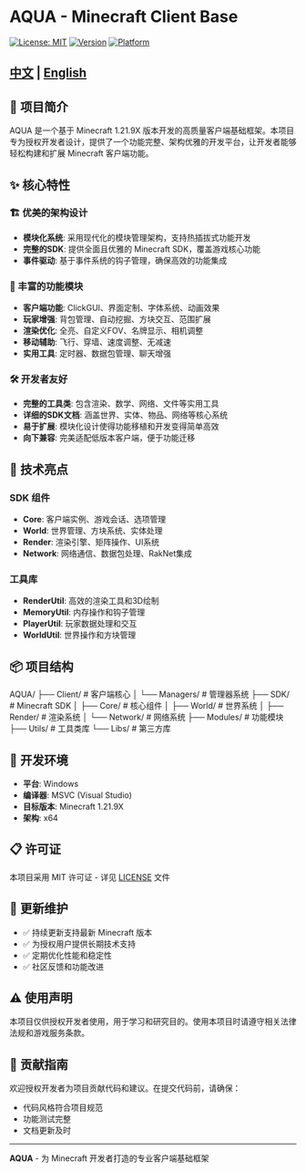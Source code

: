 
# AQUA - Minecraft Client Base

[![License: MIT](https://img.shields.io/badge/License-MIT-yellow.svg)](https://opensource.org/licenses/MIT)
[![Version](https://img.shields.io/badge/MC%20Version-1.21.9X-brightgreen.svg)](https://minecraft.net)
[![Platform](https://img.shields.io/badge/Platform-Windows-blue.svg)](https://www.microsoft.com/windows)


## [中文](README.md) | [English](README_EN.md)

## 📖 项目简介

AQUA 是一个基于 Minecraft 1.21.9X 版本开发的高质量客户端基础框架。本项目专为授权开发者设计，提供了一个功能完整、架构优雅的开发平台，让开发者能够轻松构建和扩展 Minecraft 客户端功能。

## ✨ 核心特性

### 🏗️ 优美的架构设计
- **模块化系统**: 采用现代化的模块管理架构，支持热插拔式功能开发
- **完整的SDK**: 提供全面且优雅的 Minecraft SDK，覆盖游戏核心功能
- **事件驱动**: 基于事件系统的钩子管理，确保高效的功能集成

### 🎯 丰富的功能模块
- **客户端功能**: ClickGUI、界面定制、字体系统、动画效果
- **玩家增强**: 背包管理、自动挖掘、方块交互、范围扩展
- **渲染优化**: 全亮、自定义FOV、名牌显示、相机调整
- **移动辅助**: 飞行、穿墙、速度调整、无减速
- **实用工具**: 定时器、数据包管理、聊天增强

### 🛠️ 开发者友好
- **完整的工具类**: 包含渲染、数学、网络、文件等实用工具
- **详细的SDK文档**: 涵盖世界、实体、物品、网络等核心系统
- **易于扩展**: 模块化设计使得功能移植和开发变得简单高效
- **向下兼容**: 完美适配低版本客户端，便于功能迁移

## 🚀 技术亮点

### SDK 组件
- **Core**: 客户端实例、游戏会话、选项管理
- **World**: 世界管理、方块系统、实体处理
- **Render**: 渲染引擎、矩阵操作、UI系统
- **Network**: 网络通信、数据包处理、RakNet集成

### 工具库
- **RenderUtil**: 高效的渲染工具和3D绘制
- **MemoryUtil**: 内存操作和钩子管理
- **PlayerUtil**: 玩家数据处理和交互
- **WorldUtil**: 世界操作和方块管理

## 📦 项目结构

AQUA/
├── Client/                 # 客户端核心
│   └── Managers/          # 管理器系统
├── SDK/                   # Minecraft SDK
│   ├── Core/             # 核心组件
│   ├── World/            # 世界系统
│   ├── Render/           # 渲染系统
│   └── Network/          # 网络系统
├── Modules/              # 功能模块
├── Utils/                # 工具类库
└── Libs/                 # 第三方库
  
## 🔧 开发环境

- **平台**: Windows
- **编译器**: MSVC (Visual Studio)
- **目标版本**: Minecraft 1.21.9X
- **架构**: x64

## 📋 许可证

本项目采用 MIT 许可证 - 详见 [LICENSE](LICENSE) 文件


## 🔄 更新维护

- ✅ 持续更新支持最新 Minecraft 版本
- ✅ 为授权用户提供长期技术支持
- ✅ 定期优化性能和稳定性
- ✅ 社区反馈和功能改进

## ⚠️ 使用声明

本项目仅供授权开发者使用，用于学习和研究目的。使用本项目时请遵守相关法律法规和游戏服务条款。

## 🤝 贡献指南

欢迎授权开发者为项目贡献代码和建议。在提交代码前，请确保：
- 代码风格符合项目规范
- 功能测试完整
- 文档更新及时

---


**AQUA** - 为 Minecraft 开发者打造的专业客户端基础框架
